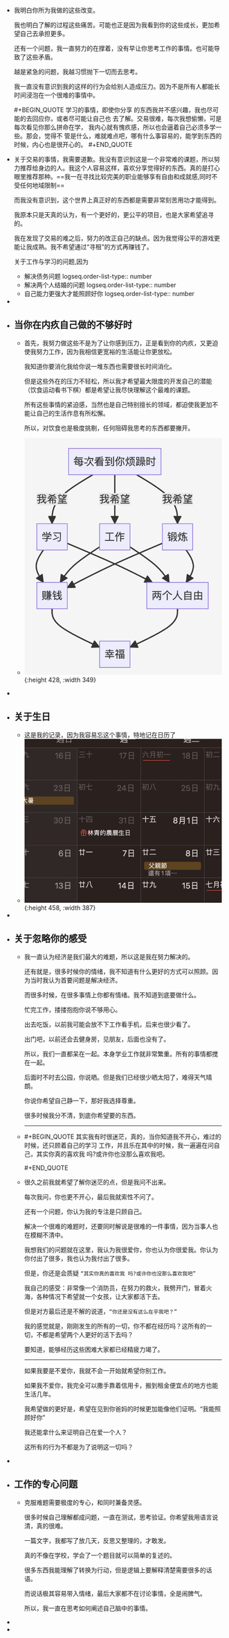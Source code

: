 - 我明白你所为我做的这些改变。
  
  我也明白了解的过程这些痛苦。可能也正是因为我看到你的这些成长，更加希望自己去承担更多。
  
  还有一个问题，我一直努力的在撑着，没有早让你思考工作的事情。也可能导致了这些矛盾。
  
  越是紧急的问题，我越习惯抛下一切而去思考。
  
  我一直没有意识到我的这样的行为会给别人造成压力。因为不是所有人都能长时间浸泡在一个很难的事情中。
  
  #+BEGIN_QUOTE
  学习的事情，即使你分享 的东西我并不感兴趣，我也尽可能的去回应你，或者尽可能让自己也 去了解。交易很难，每次我想偷懒，可是每次看见你那么拼命在学， 我内心就有愧疚感，所以也会逼着自己必须多学一些。那会，觉得不 管是什么，难就难点吧，哪有什么事容易的，能学到东西的时候，内心也是很开心的。
  #+END_QUOTE
- 关于交易的事情，我需要道歉。我没有意识到这是一个非常难的课题，所以努力推荐给身边的人。我这个人容易这样，喜欢分享觉得好的东西。真的是打心眼里推荐那种。==我一在寻找比较完美的职业能够享有自由和成就感,同时不受任何地域限制==
  
  而我没有意识到，这个世界上真正好的东西都是需要非常刻苦用功才能得到。
  
  我原本只是天真的认为，有一个更好的，更公平的项目，也是大家希望追寻的。
  
  我在发现了交易的难之后，努力的改正自己的缺点。因为我觉得公平的游戏更能让我成熟。我不希望通过“寻租”的方式再赚钱了。
  
  关于工作与学习的问题,因为
	- 解决债务问题
	  logseq.order-list-type:: number
	- 解决两个人结婚的问题
	  logseq.order-list-type:: number
	- 自己能力更强大才能照顾好你
	  logseq.order-list-type:: number
-
- ## 当你在内疚自己做的不够好时
	- 首先，我努力做这些不是为了让你感到压力，正是看到你的内疚，又更迫使我努力工作，因为我相信更宽裕的生活能让你更放松。
	  
	  我知道你要消化我给你说一堆东西也需要很长时间消化。
	  
	  但是这些外在的压力不轻松，所以我才希望最大限度的开发自己的潜能（饮食运动看书下棋）都是希望让我尽快理解这个最难的课题。
	  
	  所有这些事情的紧迫感，当然也是自己特别擅长的领域，都迫使我更加不能让自己的生活作息有所松懈。
	  
	  所以，对饮食也是极度挑剔，任何阻碍我思考的东西都要撇开。
	- ![image.png](../assets/image_1694545699318_0.png){:height 428, :width 349}
-
- ## 关于生日
	- 这是我的记录，因为我容易忘这个事情，特地记在日历了
	- ![image.png](../assets/image_1694547055198_0.png){:height 458, :width 387}
-
- ## 关于忽略你的感受
	- 我一直认为经济是我们最大的难题，所以这是我在努力解决的。
	  
	  还有就是，很多时候你的情绪，我不知道有什么更好的方式可以照顾。因为当时我认为首要问题是解决经济。
	  
	  而很多时候，在很多事情上你都有情绪。我不知道到底要做什么。
	  
	  忙完工作，搂搂抱抱你说不够用心。
	  
	  出去吃饭，以前我可能会放不下工作看手机，后来也很少看了。
	  
	  出门吧，以前还会去健身房，见朋友，后面也没有了。
	  
	  所以，我们一直都呆在一起。本身学业工作就非常繁重。所有的事情都搅在一起。
	  
	  后面时不时去公园，你说晒。但是我们已经很少晒太阳了，难得天气晴朗。
	  
	  你说你希望自己静一下，那好我选择尊重。
	  
	  很多时候我分不清，到底你希望要的东西。
	  
	  ---
	- #+BEGIN_QUOTE
	  其实我有时很迷茫，真的，当你知道我不开心，难过的时候，还只顾着自己的学习 工作，并且乐在其中的时候，我一遍遍在问自己，其实你真的喜欢我 吗?或许你也没那么喜欢我吧。
	  
	  #+END_QUOTE
	- 很久之前我就希望了解你迷茫的点，但是我问不出来。
	  
	  每次我问，你也更不开心，最后我就索性不问了。
	  
	  还有一个问题，你认为我的专注是只顾自己。
	  
	  解决一个很难的难题时，还要同时解说是很难的一件事情，因为当事人也在模糊不清中。
	  
	  我想我们的问题就在这里，我认为我很爱你，你也认为你很爱我。你认为你付出了很多，我也认为我付出了很多。
	  
	  但是，你还是会质疑 `“其实你真的喜欢我 吗?或许你也没那么喜欢我吧”`
	  
	  我自己的感受：非常像一个消防员，在努力的救火，我劈开门，冒着火海，各种情况下希望就一个女孩，让大家都活下去。
	  
	  但是对方最后还是不解的说道，`“你还是没有这么在乎我吧？”`
	  
	  我的感觉就是，刚刚发生的所有的一切，你不都在经历吗？这所有的一切，不都是希望两个人更好的活下去吗？
	  
	  要知道，能够经历这些困难大家都已经精疲力竭了。
	  
	  ---
	  
	  如果我要是不爱你，我就不会一开始就希望你别工作。
	  
	  如果我不爱你，我完全可以撒手靠着信用卡，搬到租金便宜点的地方也能生活几年。
	  
	  我希望做的更好是，希望在见到你爸妈的时候更加能像他们证明。“我能照顾好你”
	  
	  我还能拿什么来证明自己在爱一个人？
	  
	  这所有的行为不都是为了说明这一切吗？
-
- ## 工作的专心问题
	- 克服难题需要极度的专心，和同时兼备灵感。
	  
	  很多时候自己理解都成问题，一直在测试，思考验证。你希望我用语言说清，真的很难。
	  
	  一篇文字，我都写了放几天，反思又整理的，才敢发。
	  
	  真的不像在学校，学会了一个题目就可以简单的复述的。
	  
	  很多东西我能理解了转换为行动，但是逻辑上要解释清楚需要很多的话语。
	  
	  而说话极其容易带入情绪，最后大家都不在讨论事情，全是闹脾气。
	  
	  所以，我一直在思考如何阐述自己脑中的事情。
-
-